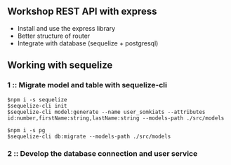## Workshop REST API with express

- Install and use the express library
- Better structure of router
- Integrate with database (sequelize + postgresql)

## Working with sequelize

### 1 :: Migrate model and table with sequelize-cli

```
$npm i -s sequelize
$sequelize-cli init
$sequelize-cli model:generate --name user_somkiats --attributes id:number,firstName:string,lastName:string --models-path ./src/models

$npm i -s pg
$sequelize-cli db:migrate --models-path ./src/models
```

### 2 :: Develop the database connection and user service

```

```
